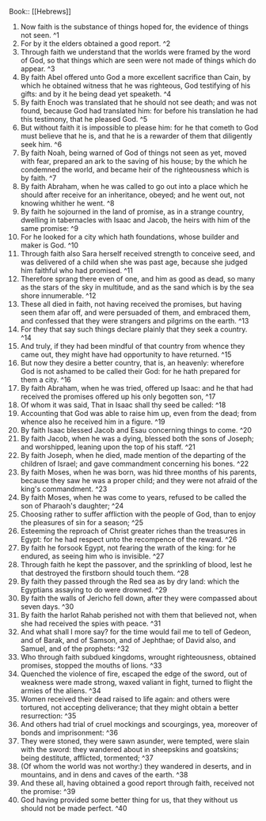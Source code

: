  Book:: [[Hebrews]]
 1. Now faith is the substance of things hoped for, the evidence of things not seen. ^1
 2. For by it the elders obtained a good report. ^2
 3. Through faith we understand that the worlds were framed by the word of God, so that things which are seen were not made of things which do appear. ^3
 4. By faith Abel offered unto God a more excellent sacrifice than Cain, by which he obtained witness that he was righteous, God testifying of his gifts: and by it he being dead yet speaketh. ^4
 5. By faith Enoch was translated that he should not see death; and was not found, because God had translated him: for before his translation he had this testimony, that he pleased God. ^5
 6. But without faith it is impossible to please him: for he that cometh to God must believe that he is, and that he is a rewarder of them that diligently seek him. ^6
 7. By faith Noah, being warned of God of things not seen as yet, moved with fear, prepared an ark to the saving of his house; by the which he condemned the world, and became heir of the righteousness which is by faith. ^7
 8. By faith Abraham, when he was called to go out into a place which he should after receive for an inheritance, obeyed; and he went out, not knowing whither he went. ^8
 9. By faith he sojourned in the land of promise, as in a strange country, dwelling in tabernacles with Isaac and Jacob, the heirs with him of the same promise: ^9
 10. For he looked for a city which hath foundations, whose builder and maker is God. ^10
 11. Through faith also Sara herself received strength to conceive seed, and was delivered of a child when she was past age, because she judged him faithful who had promised. ^11
 12. Therefore sprang there even of one, and him as good as dead, so many as the stars of the sky in multitude, and as the sand which is by the sea shore innumerable. ^12
 13. These all died in faith, not having received the promises, but having seen them afar off, and were persuaded of them, and embraced them, and confessed that they were strangers and pilgrims on the earth. ^13
 14. For they that say such things declare plainly that they seek a country. ^14
 15. And truly, if they had been mindful of that country from whence they came out, they might have had opportunity to have returned. ^15
 16. But now they desire a better country, that is, an heavenly: wherefore God is not ashamed to be called their God: for he hath prepared for them a city. ^16
 17. By faith Abraham, when he was tried, offered up Isaac: and he that had received the promises offered up his only begotten son, ^17
 18. Of whom it was said, That in Isaac shall thy seed be called: ^18
 19. Accounting that God was able to raise him up, even from the dead; from whence also he received him in a figure. ^19
 20. By faith Isaac blessed Jacob and Esau concerning things to come. ^20
 21. By faith Jacob, when he was a dying, blessed both the sons of Joseph; and worshipped, leaning upon the top of his staff. ^21
 22. By faith Joseph, when he died, made mention of the departing of the children of Israel; and gave commandment concerning his bones. ^22
 23. By faith Moses, when he was born, was hid three months of his parents, because they saw he was a proper child; and they were not afraid of the king's commandment. ^23
 24. By faith Moses, when he was come to years, refused to be called the son of Pharaoh's daughter; ^24
 25. Choosing rather to suffer affliction with the people of God, than to enjoy the pleasures of sin for a season; ^25
 26. Esteeming the reproach of Christ greater riches than the treasures in Egypt: for he had respect unto the recompence of the reward. ^26
 27. By faith he forsook Egypt, not fearing the wrath of the king: for he endured, as seeing him who is invisible. ^27
 28. Through faith he kept the passover, and the sprinkling of blood, lest he that destroyed the firstborn should touch them. ^28
 29. By faith they passed through the Red sea as by dry land: which the Egyptians assaying to do were drowned. ^29
 30. By faith the walls of Jericho fell down, after they were compassed about seven days. ^30
 31. By faith the harlot Rahab perished not with them that believed not, when she had received the spies with peace. ^31
 32. And what shall I more say? for the time would fail me to tell of Gedeon, and of Barak, and of Samson, and of Jephthae; of David also, and Samuel, and of the prophets: ^32
 33. Who through faith subdued kingdoms, wrought righteousness, obtained promises, stopped the mouths of lions. ^33
 34. Quenched the violence of fire, escaped the edge of the sword, out of weakness were made strong, waxed valiant in fight, turned to flight the armies of the aliens. ^34
 35. Women received their dead raised to life again: and others were tortured, not accepting deliverance; that they might obtain a better resurrection: ^35
 36. And others had trial of cruel mockings and scourgings, yea, moreover of bonds and imprisonment: ^36
 37. They were stoned, they were sawn asunder, were tempted, were slain with the sword: they wandered about in sheepskins and goatskins; being destitute, afflicted, tormented; ^37
 38. (Of whom the world was not worthy:) they wandered in deserts, and in mountains, and in dens and caves of the earth. ^38
 39. And these all, having obtained a good report through faith, received not the promise: ^39
 40. God having provided some better thing for us, that they without us should not be made perfect. ^40
